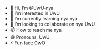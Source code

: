 - 👋 Hi, I’m @UwU-nya
- 👀 I’m interested in UwU
- 🌱 I’m currently learning nya nya
- 💞️ I’m looking to collaborate on nya UwU
- 📫 How to reach me nya
- 😄 Pronouns: UwU
- ⚡ Fun fact: OwO

<!---
UwU-nya/UwU-nya is a ✨ special ✨ repository because its `README.md` (this file) appears on your GitHub profile.
You can click the Preview link to take a look at your changes.
--->
